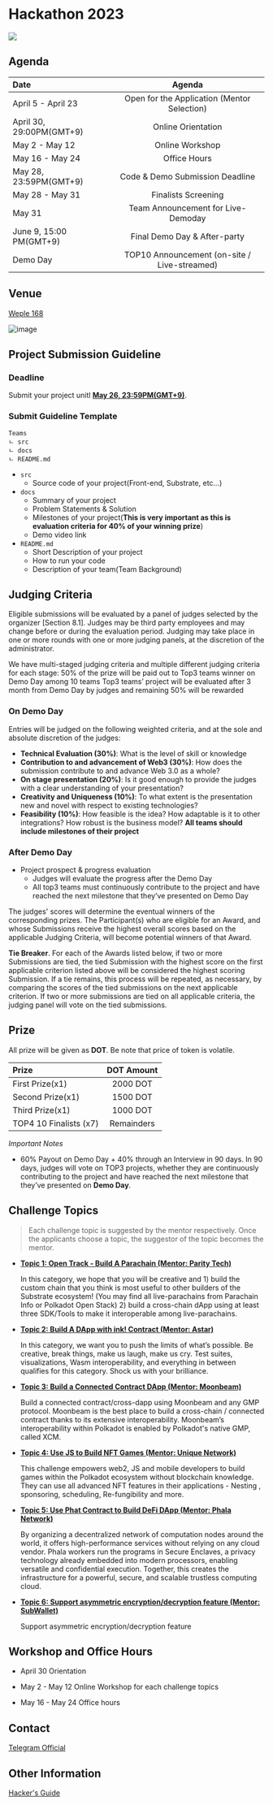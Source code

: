# Hackathon 2023

![](https://i.postimg.cc/N0nGNtzh/photo-2023-03-08-00-43-38.jpg)

## Agenda

|  Date   |      Agenda      |  
|:----------|:-------------:|
| April 5 - April 23 |  Open for the Application (Mentor Selection) | 
| April 30, 29:00PM(GMT+9) | Online Orientation | 
| May 2 - May 12 | Online Workshop |
| May 16 - May 24 | Office Hours | 
| May 28, 23:59PM(GMT+9)| Code & Demo Submission Deadline | 
| May 28 - May 31| Finalists Screening |
| May 31 | Team Announcement for Live-Demoday |
| June 9, 15:00 PM(GMT+9) | Final Demo Day & After-party |
| Demo Day | TOP10 Announcement (on-site / Live-streamed) |

## Venue

[Weple 168](https://www.instagram.com/weple168)

![image](https://user-images.githubusercontent.com/39883171/228563089-79f6fbd3-88fc-412b-bb64-ea4f29fa3520.png)

## Project Submission Guideline

### Deadline

Submit your project unitl **[May 26, 23:59PM(GMT+9)](https://www.google.com/calendar/render?action=TEMPLATE&text=Summer+HackaDOT+2023+Deadline&dates=20230430T150000Z%2F20230526T145900Z)**.

### Submit Guideline Template

```
Teams
ㄴ src
ㄴ docs
ㄴ README.md
```

- `src`
    - Source code of your project(Front-end, Substrate, etc...)
- `docs` 
    - Summary of your project
    - Problem Statements & Solution
    - Milestones of your project(**This is very important as this is evaluation criteria for 40% of your winning prize**)
    - Demo video link
- `README.md` 
    - Short Description of your project
    - How to run your code
    - Description of your team(Team Background)

## Judging Criteria

Eligible submissions will be evaluated by a panel of judges selected by the organizer [Section 8.1]. Judges may be third party employees and may change before or during the evaluation period. Judging may take place in one or more rounds with one or more judging panels, at the discretion of the administrator.

We have multi-staged judging criteria and multiple different judging criteria for each stage: 
50% of the prize will be paid out to Top3 teams winner on Demo Day among 10 teams
Top3 teams’ project will be evaluated after 3 month from Demo Day by judges and remaining 50% will be rewarded

### On Demo Day

Entries will be judged on the following weighted criteria, and at the sole and absolute discretion of the judges:

- **Technical Evaluation (30%)**: What is the level of skill or knowledge 
- **Contribution to and advancement of Web3 (30%)**: How does the submission contribute to and advance Web 3.0 as a whole?
- **On stage presentation (20%)**: Is it good enough to provide the judges with a clear understanding of your presentation?
- **Creativity and Uniqueness (10%)**: To what extent is the presentation new and novel with respect to existing technologies?
- **Feasibility (10%)**: How feasible is the idea? How adaptable is it to other integrations? How robust is the business model? **All teams should include milestones of their project**


### After Demo Day
- Project prospect & progress evaluation
    - Judges will evaluate the progress after the Demo Day
    - All top3 teams must continuously contribute to the project and have reached the next milestone that they’ve presented on Demo Day

The judges' scores will determine the eventual winners of the corresponding prizes. The Participant(s) who are eligible for an Award, and whose Submissions receive the highest overall scores based on the applicable Judging Criteria, will become potential winners of that Award.

**Tie Breaker**. For each of the Awards listed below, if two or more Submissions are tied, the tied Submission with the highest score on the first applicable criterion listed above will be considered the highest scoring Submission. If a tie remains, this process will be repeated, as necessary, by comparing the scores of the tied submissions on the next applicable criterion. If two or more submissions are tied on all applicable criteria, the judging panel will vote on the tied submissions.

## Prize

All prize will be given as **DOT**. Be note that price of token is volatile. 

|  Prize  | DOT Amount |  
|:----------|:-------------:|
| First Prize(x1) |  2000 DOT | 
| Second Prize(x1) | 1500 DOT | 
| Third Prize(x1) | 1000 DOT | 
| TOP4 10 Finalists (x7) | Remainders |

*Important Notes*
- 60% Payout on Demo Day + 40% through an Interview in 90 days. In 90 days, judges will vote on TOP3 projects, whether they are continuously contributing to the project and have reached the next milestone that they’ve presented on **Demo Day**.

## Challenge Topics

> Each challenge topic is suggested by the mentor respectively. Once the applicants choose a topic, the suggestor of the topic becomes the mentor.

- **[Topic 1: Open Track - Build A Parachain (Mentor: Parity Tech)](https://github.com/HackaDOT-East-Asia/Summer-HackaDOT-2023/tree/main/topics/topic1-parity)**

    In this category, we hope that you will be creative and 1) build the custom chain that you think is most useful to other builders of the Substrate ecosystem! (You may find all live-parachains from Parachain Info or Polkadot Open Stack) 2) build a cross-chain dApp using at least three SDK/Tools to make it interoperable among live-parachains. 
    
- **[Topic 2: Build A DApp with ink! Contract (Mentor: Astar)](https://github.com/HackaDOT-East-Asia/Summer-HackaDOT-2023/tree/main/topics/topic2-astar)**

    In this category, we want you to push the limits of what’s possible. Be creative, break things, make us laugh, make us cry. Test suites, visualizations, Wasm interoperability, and everything in between qualifies for this category. Shock us with your brilliance.
    
- **[Topic 3: Build a Connected Contract DApp (Mentor: Moonbeam)](https://github.com/HackaDOT-East-Asia/Summer-HackaDOT-2023/tree/main/topics/topic3-moonbeam)**

    Build a connected contract/cross-dapp using Moonbeam and any GMP protocol. Moonbeam is the best place to build a cross-chain / connected contract thanks to its extensive interoperability. Moonbeam’s interoperability within Polkadot is enabled by Polkadot's native GMP, called XCM.
    
- **[Topic 4: Use JS to Build NFT Games (Mentor: Unique Network)](https://github.com/HackaDOT-East-Asia/Summer-HackaDOT-2023/tree/main/topics/topic4-unique)**
    
    This challenge empowers web2, JS and mobile developers to build games within the Polkadot ecosystem without blockchain knowledge. They can use all advanced NFT features in their applications - Nesting , sponsoring, scheduling, Re-fungibility and more.
    
- **[Topic 5: Use Phat Contract to Build DeFi DApp (Mentor: Phala Network)](https://github.com/HackaDOT-East-Asia/Summer-HackaDOT-2023/tree/main/topics/topic5-phala)**
    
    By organizing a decentralized network of computation nodes around the world, it offers high-performance services without relying on any cloud vendor. Phala workers run the programs in Secure Enclaves, a privacy technology already embedded into modern processors, enabling versatile and confidential execution. Together, this creates the infrastructure for a powerful, secure, and scalable trustless computing cloud.

- **[Topic 6: Support asymmetric encryption/decryption feature (Mentor: SubWallet)](https://github.com/HackaDOT-East-Asia/Summer-HackaDOT-2023/tree/main/topics/topic6-subwallet)**

    Support asymmetric encryption/decryption feature



## Workshop and Office Hours 

- April 30 
Orientation

- May 2 - May 12
Online Workshop for each challenge topics

- May 16  - May 24
Office hours

## Contact 

[Telegram Official](https://t.me/hackadot/1)

## Other Information

[Hacker's Guide](https://web3foundation.notion.site/A-Hacker-s-Guide-to-the-Polkadot-Galaxy-902a55db98444aa4b9f3911ce3038f5f)





